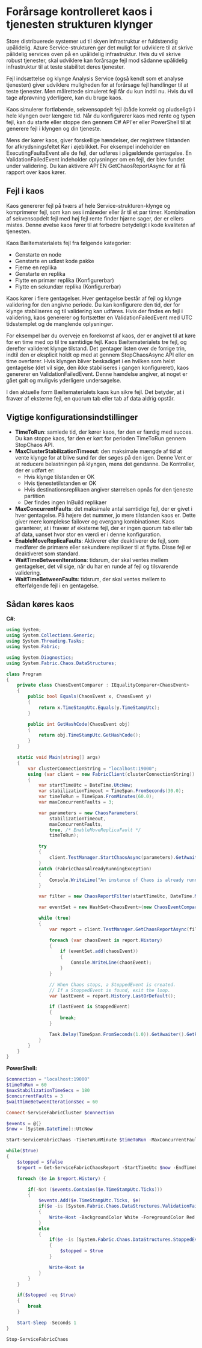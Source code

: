 <properties
   pageTitle="Forårsage kaos i tjenesten strukturen klynger | Microsoft Azure"
   description="Bruge et indsættelse og klynge Analysis Service API'er til at administrere kaos i klyngen."
   services="service-fabric"
   documentationCenter=".net"
   authors="motanv"
   manager="rsinha"
   editor="toddabel"/>

<tags
   ms.service="service-fabric"
   ms.devlang="dotnet"
   ms.topic="article"
   ms.tgt_pltfrm="NA"
   ms.workload="NA"
   ms.date="09/19/2016"
   ms.author="motanv"/>

# <a name="induce-controlled-chaos-in-service-fabric-clusters"></a>Forårsage kontrolleret kaos i tjenesten strukturen klynger
Store distribuerede systemer ud til skyen infrastruktur er fuldstændig upålidelig. Azure Service-strukturen gør det muligt for udviklere til at skrive pålidelig services oven på en upålidelig infrastruktur. Hvis du vil skrive robust tjenester, skal udviklere kan forårsage fejl mod sådanne upålidelig infrastruktur til at teste stabilitet deres tjenester.

Fejl indsættelse og klynge Analysis Service (også kendt som et analyse tjenesten) giver udviklere muligheden for at forårsage fejl handlinger til at teste tjenester. Men målrettede simuleret fejl får du kun indtil nu. Hvis du vil tage afprøvning yderligere, kan du bruge kaos.

Kaos simulerer fortløbende, sekvensopdelt fejl (både korrekt og pludseligt) i hele klyngen over længere tid. Når du konfigurerer kaos med rente og typen fejl, kan du starte eller stoppe den gennem C# API'er eller PowerShell til at generere fejl i klyngen og din tjeneste.

Mens der kører kaos, giver forskellige hændelser, der registrere tilstanden for afkrydsningsfeltet Kør i øjeblikket. For eksempel indeholder en ExecutingFaultsEvent alle de fejl, der udføres i pågældende gentagelse. En ValidationFailedEvent indeholder oplysninger om en fejl, der blev fundet under validering. Du kan aktivere API'EN GetChaosReportAsync for at få rapport over kaos kører.

## <a name="faults-induced-in-chaos"></a>Fejl i kaos
Kaos genererer fejl på tværs af hele Service-strukturen-klynge og komprimerer fejl, som kan ses i måneder eller år til et par timer. Kombination af sekvensopdelt fejl med høj fejl rente finder hjørne sager, der er ellers mistes. Denne øvelse kaos fører til at forbedre betydeligt i kode kvaliteten af tjenesten.

Kaos Bæltematerialets fejl fra følgende kategorier:

 - Genstarte en node
 - Genstarte en udløst kode pakke
 - Fjerne en replika
 - Genstarte en replika
 - Flytte en primær replika (Konfigurerbar)
 - Flytte en sekundær replika (Konfigurerbar)

Kaos kører i flere gentagelser. Hver gentagelse består af fejl og klynge validering for den angivne periode. Du kan konfigurere den tid, der for klynge stabiliseres og til validering kan udføres. Hvis der findes en fejl i validering, kaos genererer og fortsætter en ValidationFailedEvent med UTC tidsstemplet og de manglende oplysninger.

For eksempel bør du overveje en forekomst af kaos, der er angivet til at køre for en time med op til tre samtidige fejl. Kaos Bæltematerialets tre fejl, og derefter valideret klynge tilstand. Det gentager listen over de forrige trin, indtil den er eksplicit holdt op med at gennem StopChaosAsync API eller en time overfører. Hvis klyngen bliver beskadiget i en hvilken som helst gentagelse (det vil sige, den ikke stabiliseres i gangen konfigureret), kaos genererer en ValidationFailedEvent. Denne hændelse angiver, at noget er gået galt og muligvis yderligere undersøgelse.

I den aktuelle form Bæltematerialets kaos kun sikre fejl. Det betyder, at i fravær af eksterne fejl, en quorum tab eller tab af data aldrig opstår.

## <a name="important-configuration-options"></a>Vigtige konfigurationsindstillinger
 - **TimeToRun**: samlede tid, der kører kaos, før den er færdig med succes. Du kan stoppe kaos, før den er kørt for perioden TimeToRun gennem StopChaos API.
 - **MaxClusterStabilizationTimeout**: den maksimale mængde af tid at vente klynge for at blive sund før der søges på den igen. Denne Vent er at reducere belastningen på klyngen, mens det gendanne. De Kontroller, der er udført er:
    - Hvis klynge tilstanden er OK
    - Hvis tjenestetilstanden er OK
    - Hvis destinationsreplikaen angiver størrelsen opnås for den tjeneste partition
    - Der findes ingen InBuild replikaer
 - **MaxConcurrentFaults**: det maksimale antal samtidige fejl, der er givet i hver gentagelse. På højere det nummer, jo mere tilstanden kaos er. Dette giver mere komplekse failover og overgang kombinationer. Kaos garanterer, at i fravær af eksterne fejl, der er ingen quorum tab eller tab af data, uanset hvor stor en værdi er i denne konfiguration.
 - **EnableMoveReplicaFaults**: Aktiverer eller deaktiverer de fejl, som medfører de primære eller sekundære replikaer til at flytte. Disse fejl er deaktiveret som standard.
 - **WaitTimeBetweenIterations**: tidsrum, der skal ventes mellem gentagelser, det vil sige, når du har en runde af fejl og tilsvarende validering.
 - **WaitTimeBetweenFaults**: tidsrum, der skal ventes mellem to efterfølgende fejl i en gentagelse.

## <a name="how-to-run-chaos"></a>Sådan køres kaos
**C#:**

```csharp
using System;
using System.Collections.Generic;
using System.Threading.Tasks;
using System.Fabric;

using System.Diagnostics;
using System.Fabric.Chaos.DataStructures;

class Program
{
    private class ChaosEventComparer : IEqualityComparer<ChaosEvent>
    {
        public bool Equals(ChaosEvent x, ChaosEvent y)
        {
            return x.TimeStampUtc.Equals(y.TimeStampUtc);
        }

        public int GetHashCode(ChaosEvent obj)
        {
            return obj.TimeStampUtc.GetHashCode();
        }
    }

    static void Main(string[] args)
    {
        var clusterConnectionString = "localhost:19000";
        using (var client = new FabricClient(clusterConnectionString))
        {
            var startTimeUtc = DateTime.UtcNow;
            var stabilizationTimeout = TimeSpan.FromSeconds(30.0);
            var timeToRun = TimeSpan.FromMinutes(60.0);
            var maxConcurrentFaults = 3;

            var parameters = new ChaosParameters(
                stabilizationTimeout,
                maxConcurrentFaults,
                true, /* EnableMoveReplicaFault */
                timeToRun);

            try
            {
                client.TestManager.StartChaosAsync(parameters).GetAwaiter().GetResult();
            }
            catch (FabricChaosAlreadyRunningException)
            {
                Console.WriteLine("An instance of Chaos is already running in the cluster.");
            }

            var filter = new ChaosReportFilter(startTimeUtc, DateTime.MaxValue);

            var eventSet = new HashSet<ChaosEvent>(new ChaosEventComparer());

            while (true)
            {
                var report = client.TestManager.GetChaosReportAsync(filter).GetAwaiter().GetResult();

                foreach (var chaosEvent in report.History)
                {
                    if (eventSet.add(chaosEvent))
                    {
                        Console.WriteLine(chaosEvent);
                    }
                }

                // When Chaos stops, a StoppedEvent is created.
                // If a StoppedEvent is found, exit the loop.
                var lastEvent = report.History.LastOrDefault();

                if (lastEvent is StoppedEvent)
                {
                    break;
                }

                Task.Delay(TimeSpan.FromSeconds(1.0)).GetAwaiter().GetResult();
            }
        }
    }
}
```
**PowerShell:**

```powershell
$connection = "localhost:19000"
$timeToRun = 60
$maxStabilizationTimeSecs = 180
$concurrentFaults = 3
$waitTimeBetweenIterationsSec = 60

Connect-ServiceFabricCluster $connection

$events = @{}
$now = [System.DateTime]::UtcNow

Start-ServiceFabricChaos -TimeToRunMinute $timeToRun -MaxConcurrentFaults $concurrentFaults -MaxClusterStabilizationTimeoutSec $maxStabilizationTimeSecs -EnableMoveReplicaFaults -WaitTimeBetweenIterationsSec $waitTimeBetweenIterationsSec

while($true)
{
    $stopped = $false
    $report = Get-ServiceFabricChaosReport -StartTimeUtc $now -EndTimeUtc ([System.DateTime]::MaxValue)

    foreach ($e in $report.History) {

        if(-Not ($events.Contains($e.TimeStampUtc.Ticks)))
        {
            $events.Add($e.TimeStampUtc.Ticks, $e)
            if($e -is [System.Fabric.Chaos.DataStructures.ValidationFailedEvent])
            {
                Write-Host -BackgroundColor White -ForegroundColor Red $e
            }
            else
            {
                if($e -is [System.Fabric.Chaos.DataStructures.StoppedEvent])
                {
                    $stopped = $true
                }

                Write-Host $e
            }
        }
    }

    if($stopped -eq $true)
    {
        break
    }

    Start-Sleep -Seconds 1
}

Stop-ServiceFabricChaos
```

